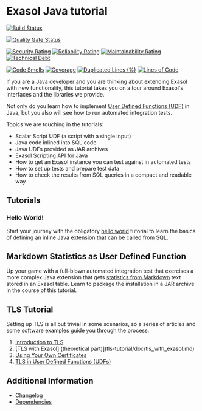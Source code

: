 # Exasol Java tutorial

[![Build Status](https://github.com/exasol/exasol-java-tutorial/actions/workflows/ci-build.yml/badge.svg)](https://github.com/exasol/exasol-java-tutorial/actions/workflows/ci-build.yml)

[![Quality Gate Status](https://sonarcloud.io/api/project_badges/measure?project=com.exasol%3Aexasol-java-tutorial&metric=alert_status)](https://sonarcloud.io/dashboard?id=com.exasol%3Aexasol-java-tutorial)

[![Security Rating](https://sonarcloud.io/api/project_badges/measure?project=com.exasol%3Aexasol-java-tutorial&metric=security_rating)](https://sonarcloud.io/dashboard?id=com.exasol%3Aexasol-java-tutorial)
[![Reliability Rating](https://sonarcloud.io/api/project_badges/measure?project=com.exasol%3Aexasol-java-tutorial&metric=reliability_rating)](https://sonarcloud.io/dashboard?id=com.exasol%3Aexasol-java-tutorial)
[![Maintainability Rating](https://sonarcloud.io/api/project_badges/measure?project=com.exasol%3Aexasol-java-tutorial&metric=sqale_rating)](https://sonarcloud.io/dashboard?id=com.exasol%3Aexasol-java-tutorial)
[![Technical Debt](https://sonarcloud.io/api/project_badges/measure?project=com.exasol%3Aexasol-java-tutorial&metric=sqale_index)](https://sonarcloud.io/dashboard?id=com.exasol%3Aexasol-java-tutorial)

[![Code Smells](https://sonarcloud.io/api/project_badges/measure?project=com.exasol%3Aexasol-java-tutorial&metric=code_smells)](https://sonarcloud.io/dashboard?id=com.exasol%3Aexasol-java-tutorial)
[![Coverage](https://sonarcloud.io/api/project_badges/measure?project=com.exasol%3Aexasol-java-tutorial&metric=coverage)](https://sonarcloud.io/dashboard?id=com.exasol%3Aexasol-java-tutorial)
[![Duplicated Lines (%)](https://sonarcloud.io/api/project_badges/measure?project=com.exasol%3Aexasol-java-tutorial&metric=duplicated_lines_density)](https://sonarcloud.io/dashboard?id=com.exasol%3Aexasol-java-tutorial)
[![Lines of Code](https://sonarcloud.io/api/project_badges/measure?project=com.exasol%3Aexasol-java-tutorial&metric=ncloc)](https://sonarcloud.io/dashboard?id=com.exasol%3Aexasol-java-tutorial)

If you are a Java developer and you are thinking about extending Exasol with new functionality, this tutorial takes you on a tour around Exasol's interfaces and the libraries we provide.

Not only do you learn how to implement [User Defined Functions (UDF)](https://docs.exasol.com/database_concepts/udf_scripts.htm) in Java, but you also will see how to run automated integration tests.

Topics we are touching in the tutorials:

* Scalar Script UDF (a script with a single input)
* Java code inlined into SQL code
* Java UDFs provided as JAR archives
* Exasol Scripting API for Java
* How to get an Exasol instance you can test against in automated tests
* How to set up tests and prepare test data
* How to check the results from SQL queries in a compact and readable way

## Tutorials

### Hello World!

Start your journey with the obligatory [hello world](hello-world-tutorial/doc/hello_world.md) tutorial to learn the basics of defining an inline Java extension that can be called from SQL.

## Markdown Statistics as User Defined Function

Up your game with a full-blown automated integration test that exercises a more complex Java extension that gets [statistics from Markdown](markdown-statistics-tutorial/doc/mdstats.md) text stored in an Exasol table. Learn to package the installation in a JAR archive in the course of this tutorial.

## TLS Tutorial

Setting up TLS is all but trivial in some scenarios, so a series of articles and some software examples guide you through the process.

1. [Introduction to TLS](tls-tutorial/doc/tls_introduction.md)
2. [TLS with Exasol] (theoretical part)](tls-tutorial/doc/tls_with_exasol.md)
3. [Using Your Own Certificates](tls-tutorial/doc/use_your_own_certificate.md)
4. [TLS in User Defined Functions (UDFs)](tls-tutorial/doc/tls_in_udfs.md)

## Additional Information

* [Changelog](doc/changes/changelog.md)
* [Dependencies](dependencies.md)
